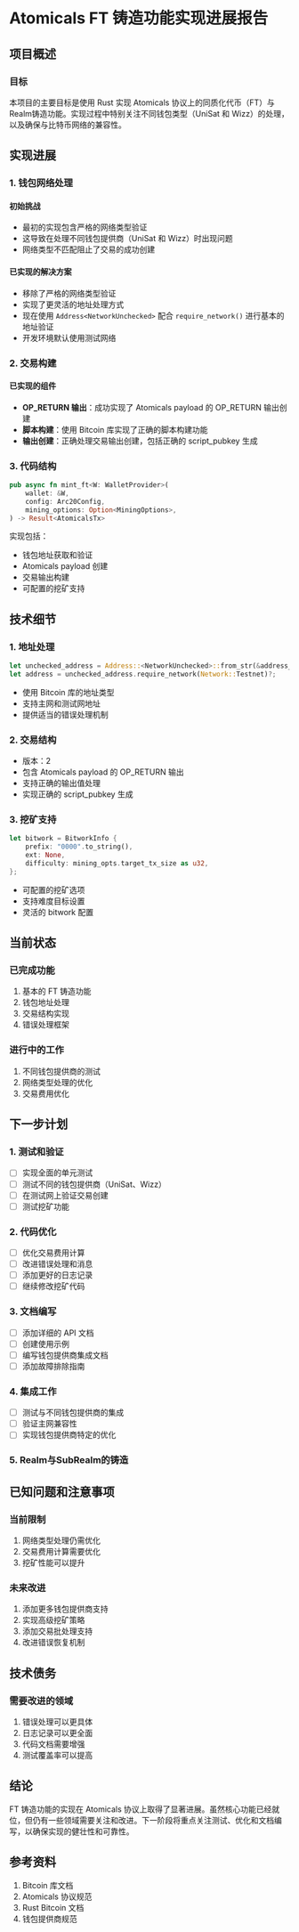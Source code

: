 # Atomicals FT 铸造功能实现进展报告

## 项目概述

### 目标
本项目的主要目标是使用 Rust 实现 Atomicals 协议上的同质化代币（FT）与Realm铸造功能。实现过程中特别关注不同钱包类型（UniSat 和 Wizz）的处理，以及确保与比特币网络的兼容性。

## 实现进展

### 1. 钱包网络处理
#### 初始挑战
- 最初的实现包含严格的网络类型验证
- 这导致在处理不同钱包提供商（UniSat 和 Wizz）时出现问题
- 网络类型不匹配阻止了交易的成功创建

#### 已实现的解决方案
- 移除了严格的网络类型验证
- 实现了更灵活的地址处理方式
- 现在使用 `Address<NetworkUnchecked>` 配合 `require_network()` 进行基本的地址验证
- 开发环境默认使用测试网络

### 2. 交易构建
#### 已实现的组件
- **OP_RETURN 输出**：成功实现了 Atomicals payload 的 OP_RETURN 输出创建
- **脚本构建**：使用 Bitcoin 库实现了正确的脚本构建功能
- **输出创建**：正确处理交易输出创建，包括正确的 script_pubkey 生成

### 3. 代码结构
```rust
pub async fn mint_ft<W: WalletProvider>(
    wallet: &W,
    config: Arc20Config,
    mining_options: Option<MiningOptions>,
) -> Result<AtomicalsTx>
```

实现包括：
- 钱包地址获取和验证
- Atomicals payload 创建
- 交易输出构建
- 可配置的挖矿支持

## 技术细节

### 1. 地址处理
```rust
let unchecked_address = Address::<NetworkUnchecked>::from_str(&address_str)?;
let address = unchecked_address.require_network(Network::Testnet)?;
```
- 使用 Bitcoin 库的地址类型
- 支持主网和测试网地址
- 提供适当的错误处理机制

### 2. 交易结构
- 版本：2
- 包含 Atomicals payload 的 OP_RETURN 输出
- 支持正确的输出值处理
- 实现正确的 script_pubkey 生成

### 3. 挖矿支持
```rust
let bitwork = BitworkInfo {
    prefix: "0000".to_string(),
    ext: None,
    difficulty: mining_opts.target_tx_size as u32,
};
```
- 可配置的挖矿选项
- 支持难度目标设置
- 灵活的 bitwork 配置

## 当前状态

### 已完成功能
1. 基本的 FT 铸造功能
2. 钱包地址处理
3. 交易结构实现
4. 错误处理框架

### 进行中的工作
1. 不同钱包提供商的测试
2. 网络类型处理的优化
3. 交易费用优化

## 下一步计划

### 1. 测试和验证
- [ ] 实现全面的单元测试
- [ ] 测试不同的钱包提供商（UniSat、Wizz）
- [ ] 在测试网上验证交易创建
- [ ] 测试挖矿功能

### 2. 代码优化
- [ ] 优化交易费用计算
- [ ] 改进错误处理和消息
- [ ] 添加更好的日志记录
- [ ] 继续修改挖矿代码

### 3. 文档编写
- [ ] 添加详细的 API 文档
- [ ] 创建使用示例
- [ ] 编写钱包提供商集成文档
- [ ] 添加故障排除指南

### 4. 集成工作
- [ ] 测试与不同钱包提供商的集成
- [ ] 验证主网兼容性
- [ ] 实现钱包提供商特定的优化
### 5. Realm与SubRealm的铸造


## 已知问题和注意事项

### 当前限制
1. 网络类型处理仍需优化
2. 交易费用计算需要优化
3. 挖矿性能可以提升

### 未来改进
1. 添加更多钱包提供商支持
2. 实现高级挖矿策略
3. 添加交易批处理支持
4. 改进错误恢复机制

## 技术债务

### 需要改进的领域
1. 错误处理可以更具体
2. 日志记录可以更全面
3. 代码文档需要增强
4. 测试覆盖率可以提高

## 结论
FT 铸造功能的实现在 Atomicals 协议上取得了显著进展。虽然核心功能已经就位，但仍有一些领域需要关注和改进。下一阶段将重点关注测试、优化和文档编写，以确保实现的健壮性和可靠性。

## 参考资料
1. Bitcoin 库文档
2. Atomicals 协议规范
3. Rust Bitcoin 文档
4. 钱包提供商规范
